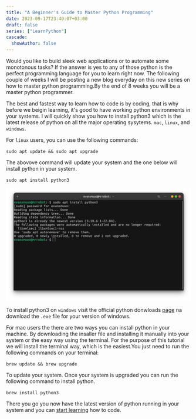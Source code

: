 ```yaml
---
title: "A Beginner's Guide to Master Python Programming"
date: 2023-09-17T23:40:07+03:00
draft: false
series: ["LearnPython"]
cascade:
  showAuthor: false
---
```


Would you like to build sleek web applications or to automate some monotonous tasks? If the answer is  yes to any of those python is the perfect programming language for you to learn right now. The following couple of weeks I will be posting a  new blog everyday on this new series on how to master python programming.By the end of 8 weeks you will be a master python programmer.

The best and fastest way to learn how to code is by coding, that is why before we beigin learning, it's good to have working python environments in your systems. I will quickly show you how to install python3 which is the latest release of python on all the major operating sysytems. `mac`, `linux`, and `windows`.

For `linux` users, you can use the following commands:
```console
sudo apt update && sudo apt upgrade 
```
The abovove command will update your system and the one below will install python in your system.
```console
sudo apt install python3
```
![](install.png)

To install python3 on `windows` visit the official python donwloads [page](https://python.org) na download the `.exe` file for your version of windows.

For mac users the there are two ways you can install python in your machine. By downloading the insaller file and installing it manually into your system or the easy way using the terminal.
For the purpose of this tutorial we will install the terminal way, which is the easiest.You just need to run the following commands on your terminal:

```console
brew update && brew upgrade 
```
To update your system. Once your system is upgraded you can run the following command to install python.
```console
brew install python3
```
There you go you now have the latest version of python running in your system and you can [start learning](https://muuo.codes/posts/learnpython/whatispython/) how to code.
